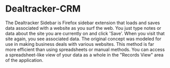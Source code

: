 # Dealtracker-CRM
 The Dealtracker Sidebar is Firefox sidebar extension that loads and saves data associated with a website as you surf the web. You just type notes or data about the site you are currently on and click 'Save'. When you visit that site again, you see associated data. The original concept was modeled for use in making business deals with various websites. This method is far more efficient than using spreadsheets or manual methods. You can access a spreadsheet-like view of your data as a whole in the "Records View" area of the application.
